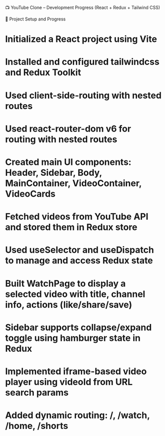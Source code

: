 📺 YouTube Clone – Development Progress (React + Redux + Tailwind CSS)


🧱 Project Setup and Progress

# Initialized a React project using Vite
# Installed and configured tailwindcss and Redux Toolkit
# Used client-side-routing with nested routes

# Used react-router-dom v6 for routing with nested routes

# Created main UI components: Header, Sidebar, Body, MainContainer, VideoContainer, VideoCards

# Fetched videos from YouTube API and stored them in Redux store

# Used useSelector and useDispatch to manage and access Redux state

# Built WatchPage to display a selected video with title, channel info, actions (like/share/save)

# Sidebar supports collapse/expand toggle using hamburger state in Redux

# Implemented iframe-based video player using videoId from URL search params

# Added dynamic routing: /, /watch, /home, /shorts

